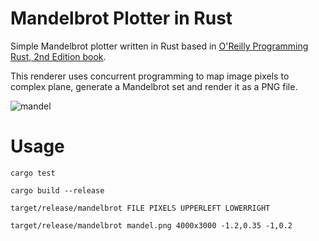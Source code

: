 # Mandelbrot Plotter in Rust
Simple Mandelbrot plotter written in Rust based in [O'Reilly Programming Rust, 2nd Edition book](https://learning.oreilly.com/library/view/programming-rust-2nd/9781492052586/).

This renderer uses concurrent programming to map image pixels to complex plane, generate a Mandelbrot set and render it as a PNG file.

![mandel](mandel.png)

# Usage
```
cargo test

cargo build --release
```
```
target/release/mandelbrot FILE PIXELS UPPERLEFT LOWERRIGHT

target/release/mandelbrot mandel.png 4000x3000 -1.2,0.35 -1,0.2
```